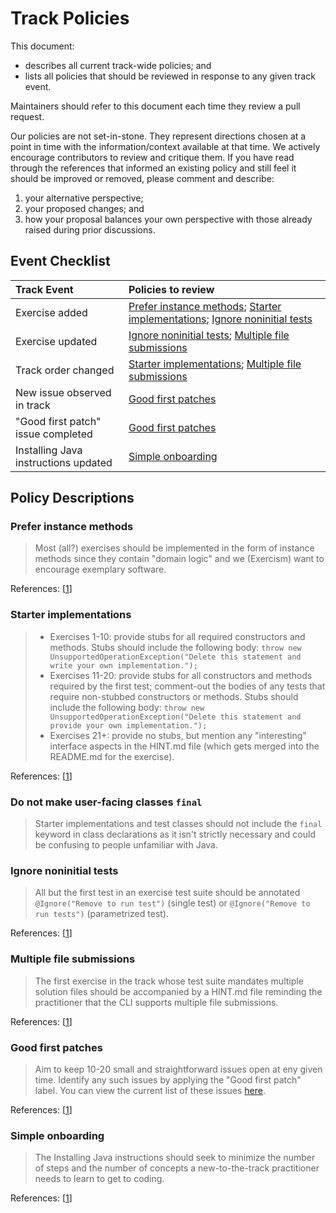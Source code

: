 # Track Policies

This document:

- describes all current track-wide policies; and
- lists all policies that should be reviewed in response to any given track event.

Maintainers should refer to this document each time they review a pull request.

Our policies are not set-in-stone. They represent directions chosen at a point in time with the information/context available at that time. We actively encourage contributors to review and critique them. If you have read through the references that informed an existing policy and still feel it should be improved or removed, please comment and describe:

1. your alternative perspective;
2. your proposed changes; and
3. how your proposal balances your own perspective with those already raised during prior discussions.

## Event Checklist

| Track Event | Policies to review |
|:------------|:-----------------|
| Exercise added | [Prefer instance methods](#prefer-instance-methods); [Starter implementations](#starter-implementations); [Ignore noninitial tests](#ignore-noninitial-tests) |
| Exercise updated | [Ignore noninitial tests](#ignore-noninitial-tests); [Multiple file submissions](#multiple-file-submissions) |
| Track order changed | [Starter implementations](#starter-implementations); [Multiple file submissions](#multiple-file-submissions) |
| New issue observed in track | [Good first patches](#good-first-patches) |
| "Good first patch" issue completed | [Good first patches](#good-first-patches) |
| Installing Java instructions updated | [Simple onboarding](#simple-onboarding) |

## Policy Descriptions

### Prefer instance methods

> Most (all?) exercises should be implemented in the form of instance methods since they contain "domain logic" and we (Exercism) want to encourage exemplary software.

References: [[1](https://github.com/exercism/java/issues/177#issuecomment-261291741)]

### Starter implementations

> - Exercises 1-10: provide stubs for all required constructors and methods. Stubs should include the following body:
    `throw new UnsupportedOperationException("Delete this statement and write your own implementation.");`
> - Exercises 11-20: provide stubs for all constructors and methods required by the first test; comment-out the bodies of any tests that require non-stubbed constructors or methods. Stubs should include the following body:
    `throw new UnsupportedOperationException("Delete this statement and provide your own implementation.");`
> - Exercises 21+: provide no stubs, but mention any "interesting" interface aspects in the HINT.md file (which gets merged into the README.md for the exercise).

References: [[1](https://github.com/exercism/java/issues/178)]

### Do not make user-facing classes `final`

> Starter implementations and test classes should not include the `final` keyword in class declarations as it isn't strictly necessary and could be confusing to people unfamiliar with Java.

### Ignore noninitial tests

> All but the first test in an exercise test suite should be annotated `@Ignore("Remove to run test")` (single test) or `@Ignore("Remove to run tests")` (parametrized test).

References: [[1](https://github.com/exercism/java/issues/101#issuecomment-249349204)]

### Multiple file submissions

> The first exercise in the track whose test suite mandates multiple solution files should be accompanied by a HINT.md file reminding the practitioner that the CLI supports multiple file submissions.

References: [[1](https://github.com/exercism/java/issues/365#issuecomment-292533120)]

### Good first patches

> Aim to keep 10-20 small and straightforward issues open at eny given time. Identify any such issues by applying the "Good first patch" label. You can view the current list of these issues [here](https://github.com/exercism/java/issues?q=is%3Aissue+is%3Aopen+label%3A%22good+first+patch%22).

References: [[1](https://github.com/exercism/java/issues/220#issue-196447088)]

### Simple onboarding

> The Installing Java instructions should seek to minimize the number of steps and the number of concepts a new-to-the-track practitioner needs to learn to get to coding.

References: [[1](https://github.com/exercism/java/issues/395#issue-215734887)]
